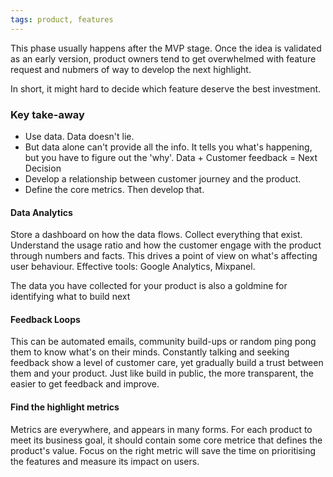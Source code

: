 ```yaml
---
tags: product, features
---
```


This phase usually happens after the MVP stage. Once the idea is validated as an early version, product owners tend to get overwhelmed with feature request and nubmers of way to develop the next highlight. 

In short, it might hard to decide which feature deserve the best investment.

### Key take-away
- Use data. Data doesn't lie. 
- But data alone can't provide all the info. It tells you what's happening, but you have to figure out the 'why'. Data + Customer feedback = Next Decision
- Develop a relationship between customer journey and the product. 
- Define the core metrics. Then develop that. 


#### Data Analytics
Store a dashboard on how the data flows. Collect everything that exist. Understand the usage ratio and how the customer engage with the product through numbers and facts. This drives a point of view on what's affecting user behaviour.
Effective tools: Google Analytics, Mixpanel.

The data you have collected for your product is also a goldmine for identifying what to build next

#### Feedback Loops
This can be automated emails, community build-ups or random ping pong them to know what's on their minds. Constantly talking and seeking feedback show a level of customer care, yet gradually build a trust between them and your product. Just like build in public, the more transparent, the easier to get feedback and improve. 

#### Find the highlight metrics
Metrics are everywhere, and appears in many forms. For each product to meet its business goal, it should contain some core metrice that defines the product's value. 
Focus on the right metric will save the time on prioritising the features and measure its impact on users.